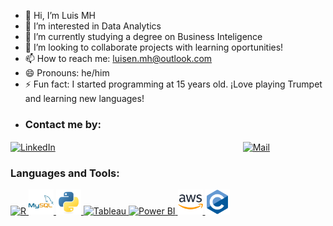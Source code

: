 - 👋 Hi, I’m Luis MH
- 👀 I’m interested in Data Analytics
- 🌱 I’m currently studying a degree on Business Inteligence
- 💞️ I’m looking to collaborate projects with learning oportunities!
- 📫 How to reach me: luisen.mh@outlook.com
- 😄 Pronouns: he/him
- ⚡ Fun fact: I started programming at 15 years old. ¡Love playing Trumpet and learning new languages!
- <h3 align="left">Contact me by:</h3>
</p>
<div style="display: flex; align-items: center;">
  <a href="https://www.linkedin.com/in/luis-enrique-miranda-h/" target="blank" style="margin-right: 300px;">
    <img src="https://raw.githubusercontent.com/rahuldkjain/github-profile-readme-generator/master/src/images/icons/Social/linked-in-alt.svg" alt="LinkedIn" style="vertical-align: middle;" height="35" width="40" /> </a>  <a href="mailto:luisen.mh@outlook.com" target="_blank" rel="noreferrer">
    <img src="https://xneelo.co.za/help-centre/wp-content/uploads/2016/12/gmail-logo-1.png" alt="Mail" style="vertical-align: middle;" height="35" width="40"/>
  </a>
</div>

<h3 align="left">Languages and Tools:</h3>
<p align="left"> <a href="https://www.r-project.org/" target="_blank" rel="noreferrer"> <img src="https://www.r-project.org/Rlogo.png" alt="R" width="40" height="40"/>
</a> <a href="https://www.mysql.com/" target="_blank" rel="noreferrer"> <img src="https://raw.githubusercontent.com/devicons/devicon/master/icons/mysql/mysql-original-wordmark.svg" alt="mysql" width="40" height="40"/> </a> <a href="https://www.python.org" target="_blank" rel="noreferrer"> <img src="https://raw.githubusercontent.com/devicons/devicon/master/icons/python/python-original.svg" alt="python" width="40" height="40"/> </a> <a href="https://www.tableau.com/" target="_blank" rel="noreferrer"> <img src="https://cdn.worldvectorlogo.com/logos/tableau-software.svg" alt="Tableau" width="40" height="40"/> </a> <a href="https://www.microsoft.com/ja-jp/power-platform/products/power-bi" target="_blank" rel="noreferrer"> <img src="https://upload.wikimedia.org/wikipedia/commons/thumb/c/cf/New_Power_BI_Logo.svg/1200px-New_Power_BI_Logo.svg.png" alt="Power BI" width="40" height="40"/> </a> <a href="https://aws.amazon.com" target="_blank" rel="noreferrer"> <img src="https://raw.githubusercontent.com/devicons/devicon/master/icons/amazonwebservices/amazonwebservices-original-wordmark.svg" alt="aws" width="40" height="40"/> </a> <a href="https://www.cprogramming.com/" target="_blank" rel="noreferrer"> <img src="https://raw.githubusercontent.com/devicons/devicon/master/icons/c/c-original.svg" alt="c" width="40" height="40"/> </a> </p>
